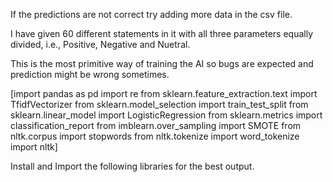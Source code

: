 If the predictions are not correct try adding more data in the csv file.


I have given 60 different statements in it with all three parameters equally divided, i.e., Positive, Negative and Nuetral.


This is the most primitive way of training the AI so bugs are expected and prediction might be wrong sometimes.


[import pandas as pd
import re
from sklearn.feature_extraction.text import TfidfVectorizer
from sklearn.model_selection import train_test_split
from sklearn.linear_model import LogisticRegression
from sklearn.metrics import classification_report
from imblearn.over_sampling import SMOTE
from nltk.corpus import stopwords
from nltk.tokenize import word_tokenize
import nltk]


Install and Import the following libraries for the best output.
